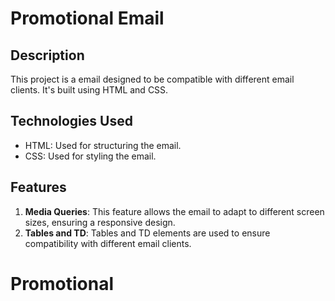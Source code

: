 
# Promotional Email

## Description

This project is a email designed to be compatible with different email clients. It's built using HTML and CSS.

## Technologies Used

- HTML: Used for structuring the email.
- CSS: Used for styling the email.

## Features

1. **Media Queries**: This feature allows the email to adapt to different screen sizes, ensuring a responsive design.
2. **Tables and TD**: Tables and TD elements are used to ensure compatibility with different email clients.

# Promotional